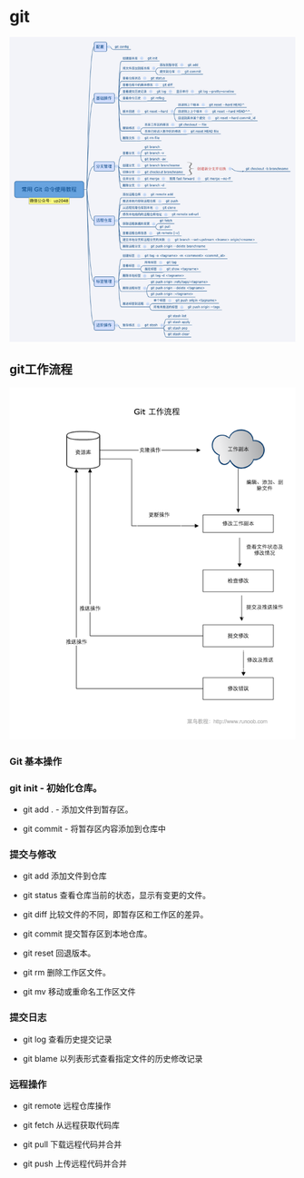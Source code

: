 # git
![imags](https://github.com/cuiziwenn/git/blob/main/git.png)

## git工作流程
![imags](https://github.com/cuiziwenn/imgesfile/blob/master/git1.png)

### Git 基本操作

### git init - 初始化仓库。

*  git add . - 添加文件到暂存区。

*  git commit - 将暂存区内容添加到仓库中

### 提交与修改

*  git add	添加文件到仓库

*  git status	查看仓库当前的状态，显示有变更的文件。

*  git diff	比较文件的不同，即暂存区和工作区的差异。

*  git commit	提交暂存区到本地仓库。

*  git reset	回退版本。

*  git rm	删除工作区文件。

*  git mv	移动或重命名工作区文件

### 提交日志

*  git log	查看历史提交记录

*  git blame <file>	以列表形式查看指定文件的历史修改记录

### 远程操作

*  git remote	远程仓库操作

*  git fetch	从远程获取代码库

*  git pull	下载远程代码并合并

*  git push	上传远程代码并合并
